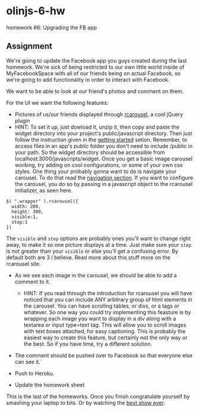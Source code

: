 olinjs-6-hw
===========

homework #6: Upgrading the FB app

## Assignment

We're going to update the Facebook app you guys created during the last homework. We're sick of being restricted to our own little world inside of MyFacebookSpace with all of our friends being on actual Facebook, so we're going to add functionality in order to interact with Facebook.

We want to be able to look at our friend's photos and comment on them.

For the UI we want the following features:

* Pictures of us/our friends displayed through [rcarousel](http://ryrych.github.com/rcarousel/), a cool jQuery plugin
 * HINT: To set it up, just dowload it, unzip it, then copy and paste the widget directory into your project's public/javascript directory. Then just follow the instruction given in the [getting started](http://ryrych.github.com/rcarousel/#getting-started) setion. Remember, to access files in an app's public folder you don't need to include /public in your path. So the widget directory should be accessible from localhost:3000/javascripts/widget. 
  Once you get a basic image carousel working, try adding on cool configurations, or some of your own css styles. One thing your probably gonna want to do is navigate your carousel. To do that read the [navigation section](http://ryrych.github.com/rcarousel/#navigation). If you want to configure the carousel, you do so by passing in a javascript object to the rcarousel initializer, as seen here.

  ```
  $( ".wrapper" ).rcarousel({
    width: 200,
    height: 300, 
    visible:1, 
    step:1
  })
  ```

  The `visible` and `step` options are probably ones you'll want to change right away, to make it so one picture displays at a time. Just make sure your `step` is not greater than your `visible` or else you'll get a confusing error. By default both are 3 I believe. Read more about this stuff more on the rcarousel site.

* As we see each image in the carousel, we should be able to add a comment to it.
  * HINT: If you read through the introduction for rcarousel you will have noticed that you can include ANY arbitrary group of html elements in the carousel. You can have scrolling  tables, or divs, or a tags or whatever. So one way you could try implementing this feasture is by wrapping each image you want to display in a div along with a textarea or input type=text tag. This will allow you to scroll images with text boxes attached, for easy captioning. This is probably the easiest way to create this feature, but certainly not the only way or the best. So if you have time, try a different solution.

* The comment should be pushed over to Facebook so that everyone else can see it.` 
* Push to Heroku.
* Update the homework sheet

This is the last of the homeworks. Once you finish congratulate yourself by smashing your laptop to bits. Or by watching the [best show ever](https://www.google.com/search?q=adventure+time+streaming&oq=adventure+time+streaming).
